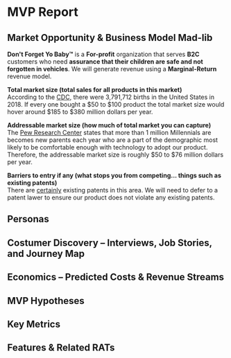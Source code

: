 # MVP Report

## Market Opportunity & Business Model Mad-lib
**Don't Forget Yo Baby™** is a **For-profit** organization that serves **B2C** customers who need **assurance that their children are safe and not forgotten in vehicles**. We will generate revenue using a **Marginal-Return** revenue model.

**Total market size (total sales for all products in this market)**  
According to the [CDC](https://www.cdc.gov/nchs/fastats/births.htm), there were 3,791,712 births in the United States in 2018. If every one bought a $50 to $100 product the total market size would hover around $185 to $380 million dollars per year.

**Addressable market size (how much of total market you can capture)**  
The [Pew Research Center](https://www.pewresearch.org/fact-tank/2018/05/04/more-than-a-million-millennials-are-becoming-moms-each-year/) states that more than 1 million Millennials are becomes new parents each year who are a part of the demographic most likely to be comfortable enough with technology to adopt our product. Therefore, the addressable market size is roughly $50 to $76 million dollars per year.

**Barriers to entry if any (what stops you from competing... things such as existing patents)**  
There are [certainly](https://patents.google.com/?q=child+car+alarm&oq=child+car+alarm) existing patents in this area. We will need to defer to a patent lawer to ensure our product does not violate any existing patents.

## Personas

## Costumer Discovery – Interviews, Job Stories, and Journey Map

## Economics – Predicted Costs & Revenue Streams

## MVP Hypotheses

## Key Metrics

## Features & Related RATs
